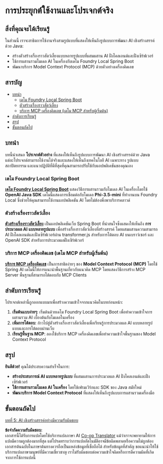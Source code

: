 <!--
CO_OP_TRANSLATOR_METADATA:
{
  "original_hash": "d45b8e2291ab1357592c904c103cbc81",
  "translation_date": "2025-07-28T10:50:01+00:00",
  "source_file": "04-PracticalSamples/README.md",
  "language_code": "th"
}
-->
# การประยุกต์ใช้งานและโปรเจกต์จริง

## สิ่งที่คุณจะได้เรียนรู้
ในส่วนนี้ เราจะสาธิตการใช้งานจริงสามรูปแบบที่แสดงให้เห็นถึงรูปแบบการพัฒนา AI เชิงสร้างสรรค์ด้วย Java:
- สร้างตัวสร้างเรื่องราวสัตว์เลี้ยงแบบหลายรูปแบบที่ผสมผสาน AI ฝั่งไคลเอนต์และฝั่งเซิร์ฟเวอร์
- ใช้การผสานรวมโมเดล AI ในเครื่องกับเดโม Foundry Local Spring Boot
- พัฒนาบริการ Model Context Protocol (MCP) ด้วยตัวอย่างเครื่องคิดเลข

## สารบัญ

- [บทนำ](../../../04-PracticalSamples)
  - [เดโม Foundry Local Spring Boot](../../../04-PracticalSamples)
  - [ตัวสร้างเรื่องราวสัตว์เลี้ยง](../../../04-PracticalSamples)
  - [บริการ MCP เครื่องคิดเลข (เดโม MCP สำหรับผู้เริ่มต้น)](../../../04-PracticalSamples)
- [ลำดับการเรียนรู้](../../../04-PracticalSamples)
- [สรุป](../../../04-PracticalSamples)
- [ขั้นตอนถัดไป](../../../04-PracticalSamples)

## บทนำ

บทนี้นำเสนอ **โปรเจกต์ตัวอย่าง** ที่แสดงให้เห็นถึงรูปแบบการพัฒนา AI เชิงสร้างสรรค์ด้วย Java แต่ละโปรเจกต์สามารถใช้งานได้จริงและแสดงให้เห็นถึงเทคโนโลยี AI เฉพาะทาง รูปแบบสถาปัตยกรรม และแนวปฏิบัติที่ดีที่สุดที่คุณสามารถปรับใช้กับแอปพลิเคชันของคุณเอง

### เดโม Foundry Local Spring Boot

**[เดโม Foundry Local Spring Boot](foundrylocal/README.md)** แสดงวิธีการผสานรวมกับโมเดล AI ในเครื่องโดยใช้ **OpenAI Java SDK** เดโมนี้แสดงการเชื่อมต่อกับโมเดล **Phi-3.5-mini** ที่ทำงานบน Foundry Local ซึ่งช่วยให้คุณสามารถใช้งานแอปพลิเคชัน AI โดยไม่ต้องพึ่งพาบริการคลาวด์

### ตัวสร้างเรื่องราวสัตว์เลี้ยง

**[ตัวสร้างเรื่องราวสัตว์เลี้ยง](petstory/README.md)** เป็นแอปพลิเคชันเว็บ Spring Boot ที่น่าสนใจซึ่งแสดงให้เห็นถึง **การประมวลผล AI แบบหลายรูปแบบ** เพื่อสร้างเรื่องราวสัตว์เลี้ยงที่สร้างสรรค์ โดยผสมผสานความสามารถ AI ฝั่งไคลเอนต์และฝั่งเซิร์ฟเวอร์ผ่าน transformer.js สำหรับการโต้ตอบ AI บนเบราว์เซอร์ และ OpenAI SDK สำหรับการประมวลผลฝั่งเซิร์ฟเวอร์

### บริการ MCP เครื่องคิดเลข (เดโม MCP สำหรับผู้เริ่มต้น)

**[บริการ MCP เครื่องคิดเลข](calculator/README.md)** เป็นการสาธิตง่ายๆ ของ **Model Context Protocol (MCP)** โดยใช้ Spring AI เดโมนี้ให้การแนะนำพื้นฐานเกี่ยวกับแนวคิด MCP โดยแสดงวิธีการสร้าง MCP Server พื้นฐานที่สามารถโต้ตอบกับ MCP Clients

## ลำดับการเรียนรู้

โปรเจกต์เหล่านี้ถูกออกแบบมาเพื่อสร้างความเข้าใจจากแนวคิดในบทก่อนหน้า:

1. **เริ่มต้นแบบง่ายๆ**: เริ่มต้นด้วยเดโม Foundry Local Spring Boot เพื่อทำความเข้าใจการผสานรวม AI เบื้องต้นกับโมเดลในเครื่อง
2. **เพิ่มการโต้ตอบ**: ก้าวไปสู่ตัวสร้างเรื่องราวสัตว์เลี้ยงเพื่อเรียนรู้การประมวลผล AI แบบหลายรูปแบบและการโต้ตอบผ่านเว็บ
3. **เรียนรู้พื้นฐาน MCP**: ลองใช้บริการ MCP เครื่องคิดเลขเพื่อทำความเข้าใจพื้นฐานของ Model Context Protocol

## สรุป

**ยินดีด้วย!** คุณได้ประสบความสำเร็จในการ:

- **สร้างประสบการณ์ AI แบบหลายรูปแบบ** ที่ผสมผสานการประมวลผล AI ฝั่งไคลเอนต์และฝั่งเซิร์ฟเวอร์
- **ใช้การผสานรวมโมเดล AI ในเครื่อง** โดยใช้เฟรมเวิร์กและ SDK ของ Java สมัยใหม่
- **พัฒนาบริการ Model Context Protocol** ที่แสดงให้เห็นถึงรูปแบบการผสานรวมเครื่องมือ

## ขั้นตอนถัดไป

[บทที่ 5: AI เชิงสร้างสรรค์อย่างมีความรับผิดชอบ](../05-ResponsibleGenAI/README.md)

**ข้อจำกัดความรับผิดชอบ**:  
เอกสารนี้ได้รับการแปลโดยใช้บริการแปลภาษา AI [Co-op Translator](https://github.com/Azure/co-op-translator) แม้ว่าเราจะพยายามให้การแปลมีความถูกต้องมากที่สุด แต่โปรดทราบว่าการแปลอัตโนมัติอาจมีข้อผิดพลาดหรือความไม่ถูกต้อง เอกสารต้นฉบับในภาษาต้นทางควรถือเป็นแหล่งข้อมูลที่เชื่อถือได้ สำหรับข้อมูลที่สำคัญ ขอแนะนำให้ใช้บริการแปลภาษามนุษย์ที่มีความเชี่ยวชาญ เราไม่รับผิดชอบต่อความเข้าใจผิดหรือการตีความผิดที่เกิดจากการใช้การแปลนี้